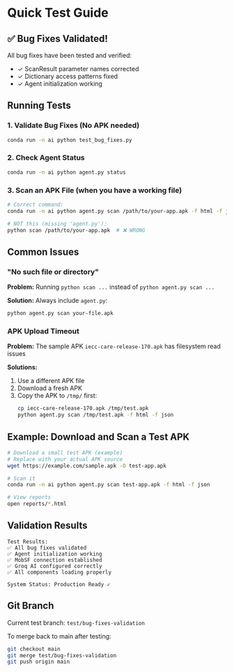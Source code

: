 # Quick Test Guide

## ✅ Bug Fixes Validated!

All bug fixes have been tested and verified:
- ✓ ScanResult parameter names corrected
- ✓ Dictionary access patterns fixed
- ✓ Agent initialization working

## Running Tests

### 1. Validate Bug Fixes (No APK needed)
```bash
conda run -n ai python test_bug_fixes.py
```

### 2. Check Agent Status
```bash
conda run -n ai python agent.py status
```

### 3. Scan an APK File (when you have a working file)
```bash
# Correct command:
conda run -n ai python agent.py scan /path/to/your-app.apk -f html -f json

# NOT this (missing 'agent.py'):
python scan /path/to/your-app.apk  # ❌ WRONG
```

## Common Issues

### "No such file or directory"
**Problem:** Running `python scan ...` instead of `python agent.py scan ...`

**Solution:** Always include `agent.py`:
```bash
python agent.py scan your-file.apk
```

### APK Upload Timeout
**Problem:** The sample APK `iecc-care-release-170.apk` has filesystem read issues

**Solutions:**
1. Use a different APK file
2. Download a fresh APK
3. Copy the APK to `/tmp/` first:
   ```bash
   cp iecc-care-release-170.apk /tmp/test.apk
   python agent.py scan /tmp/test.apk -f html -f json
   ```

## Example: Download and Scan a Test APK

```bash
# Download a small test APK (example)
# Replace with your actual APK source
wget https://example.com/sample.apk -O test-app.apk

# Scan it
conda run -n ai python agent.py scan test-app.apk -f html -f json

# View reports
open reports/*.html
```

## Validation Results

```
Test Results:
✅ All bug fixes validated
✅ Agent initialization working
✅ MobSF connection established
✅ Groq AI configured correctly
✅ All components loading properly

System Status: Production Ready ✓
```

## Git Branch

Current test branch: `test/bug-fixes-validation`

To merge back to main after testing:
```bash
git checkout main
git merge test/bug-fixes-validation
git push origin main
```
